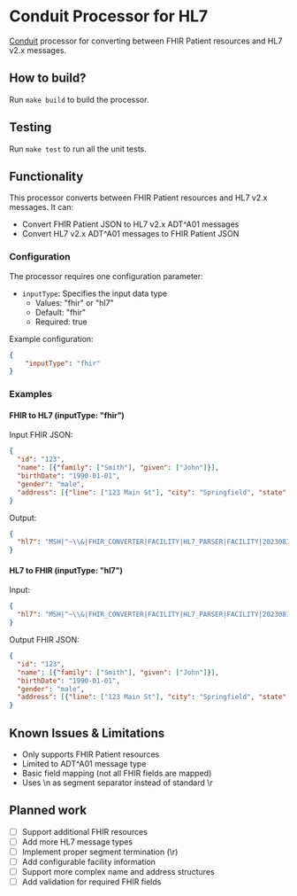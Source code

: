 # Conduit Processor for HL7

[Conduit](https://conduit.io) processor for converting between FHIR Patient resources and HL7 v2.x messages.

## How to build?

Run `make build` to build the processor.

## Testing

Run `make test` to run all the unit tests.

## Functionality

This processor converts between FHIR Patient resources and HL7 v2.x messages. It can:

- Convert FHIR Patient JSON to HL7 v2.x ADT^A01 messages
- Convert HL7 v2.x ADT^A01 messages to FHIR Patient JSON

### Configuration

The processor requires one configuration parameter:

- `inputType`: Specifies the input data type
  - Values: "fhir" or "hl7"
  - Default: "fhir"
  - Required: true

Example configuration:
```json
{
    "inputType": "fhir"
}
```

### Examples

#### FHIR to HL7 (inputType: "fhir")

Input FHIR JSON:
```json
{
  "id": "123",
  "name": [{"family": ["Smith"], "given": ["John"]}],
  "birthDate": "1990-01-01",
  "gender": "male",
  "address": [{"line": ["123 Main St"], "city": "Springfield", "state": "IL", "postalCode": "62701", "country": "USA"}]
}
```

Output:
```json
{
  "hl7": "MSH|^~\\&|FHIR_CONVERTER|FACILITY|HL7_PARSER|FACILITY|20230815120000||ADT^A01|123|P|2.5|\nPID|1||123||Smith^John||1990-01-01|male|||123 Main St^Springfield^IL^62701^USA||||||123"
}
```

#### HL7 to FHIR (inputType: "hl7")

Input:
```json
{
  "hl7": "MSH|^~\\&|FHIR_CONVERTER|FACILITY|HL7_PARSER|FACILITY|20230815120000||ADT^A01|123|P|2.5|\nPID|1||123||Smith^John||1990-01-01|male|||123 Main St^Springfield^IL^62701^USA||||||123"
}
```

Output FHIR JSON:
```json
{
  "id": "123",
  "name": [{"family": ["Smith"], "given": ["John"]}],
  "birthDate": "1990-01-01",
  "gender": "male",
  "address": [{"line": ["123 Main St"], "city": "Springfield", "state": "IL", "postalCode": "62701", "country": "USA"}]
}
```

## Known Issues & Limitations

- Only supports FHIR Patient resources
- Limited to ADT^A01 message type
- Basic field mapping (not all FHIR fields are mapped)
- Uses \n as segment separator instead of standard \r

## Planned work

- [ ] Support additional FHIR resources
- [ ] Add more HL7 message types
- [ ] Implement proper segment termination (\r)
- [ ] Add configurable facility information
- [ ] Support more complex name and address structures
- [ ] Add validation for required FHIR fields
